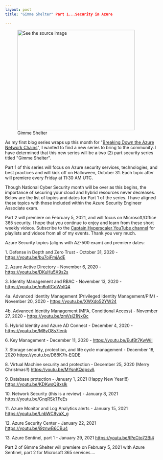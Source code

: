 ```yaml
---
layout: post
title: "Gimme Shelter" Part 1...Security in Azure

---
```


<!-- wp:image {"align":"center","width":383,"height":328} -->
<div class="wp-block-image"><figure class="aligncenter is-resized"><img alt="See the source image" width="383" height="328"/><figcaption>Gimme Shelter</figcaption></figure></div>
<!-- /wp:image -->

<!-- wp:paragraph -->
<p>As my first blog series wraps up this month for "<a href="https://captainhyperscaler.com/2020/08/06/breaking-down-the-azure-network-chain-youtube-series/" target="_blank" rel="noreferrer noopener">Breaking Down the Azure Network Chains</a>", I wanted to find a new series to bring to the community.  I have determined that this new series will be a two (2) part security series titled "Gimme Shelter".  </p>
<!-- /wp:paragraph -->

<!-- wp:paragraph -->
<p>Part 1 of this series will focus on Azure security services, technologies, and best practices and will kick off on Halloween, October 31.  Each topic after will premiere every Friday at 11:30 AM UTC.  </p>
<!-- /wp:paragraph -->

<!-- wp:paragraph -->
<p>Though National Cyber Security month will be over as this begins, the importance of securing your cloud and hybrid resources never decreases.  Below are the list of topics and dates for Part 1 of the series.  I have aligned these topics with those included within the Azure Security Engineer Associate exam.  </p>
<!-- /wp:paragraph -->

<!-- wp:paragraph -->
<p>Part 2 will premiere on February 5, 2021, and will focus on Microsoft/Office 365 security.  I hope that you continue to enjoy and learn from these short weekly videos.  Subscribe to the <a rel="noreferrer noopener" href="https://www.youtube.com/channel/UCIWicD_sUxH6EMH4ndG5NxQ" target="_blank">Captain Hyperscaler YouTube channel</a> for playlists and videos from all of my events. Thank you very much. </p>
<!-- /wp:paragraph -->

<!-- wp:paragraph -->
<p>Azure Security topics (aligns with AZ-500 exam) and premiere dates:</p>
<!-- /wp:paragraph -->

<!-- wp:paragraph -->
<p>1. Defense in Depth and Zero Trust - October 31, 2020 - <a href="https://youtu.be/bu7ojFmjAdE" target="_blank" rel="noreferrer noopener">https://youtu.be/bu7ojFmjAdE </a></p>
<!-- /wp:paragraph -->

<!-- wp:paragraph -->
<p>2. Azure Active Directory - November 6, 2020 - <a href="https://youtu.be/DKuHu5X9s2s" target="_blank" rel="noreferrer noopener">https://youtu.be/DKuHu5X9s2s</a></p>
<!-- /wp:paragraph -->

<!-- wp:paragraph -->
<p>3. Identity Management and RBAC - November 13, 2020 - <a href="https://youtu.be/m6qRGdWolQ4" target="_blank" rel="noreferrer noopener">https://youtu.be/m6qRGdWolQ4</a></p>
<!-- /wp:paragraph -->

<!-- wp:paragraph -->
<p>4a. Advanced Identity Management (Privileged Identity Management/PIM) - November 20, 2020 - <a href="https://youtu.be/XWXdo52YW24" target="_blank" rel="noreferrer noopener">https://youtu.be/XWXdo52YW24</a></p>
<!-- /wp:paragraph -->

<!-- wp:paragraph -->
<p>4b. Advanced Identity Management (MFA, Conditional Access) - November 27, 2020 - <a href="https://youtu.be/zmVsi21NxQc" target="_blank" rel="noreferrer noopener">https://youtu.be/zmVsi21NxQc</a></p>
<!-- /wp:paragraph -->

<!-- wp:paragraph -->
<p>5. Hybrid Identity and Azure AD Connect - December 4, 2020 - <a href="https://youtu.be/M8yO8s7Ienk" target="_blank" rel="noreferrer noopener">https://youtu.be/M8yO8s7Ienk</a></p>
<!-- /wp:paragraph -->

<!-- wp:paragraph -->
<p>6. Key Management - December 11, 2020 - <a href="https://youtu.be/EufBt7KwWiI" target="_blank" rel="noreferrer noopener">https://youtu.be/EufBt7KwWiI</a></p>
<!-- /wp:paragraph -->

<!-- wp:paragraph -->
<p>7. Storage security, protection, and life cycle management - December 18, 2020 <a href="https://youtu.be/D88K7h-EQDE" target="_blank" rel="noreferrer noopener">https://youtu.be/D88K7h-EQDE</a></p>
<!-- /wp:paragraph -->

<!-- wp:paragraph -->
<p>8. Virtual Machine security and protection - December 25, 2020 (Merry Christmas!!) <a href="https://youtu.be/MYsnKQdpsvA" target="_blank" rel="noreferrer noopener">https://youtu.be/MYsnKQdpsvA</a></p>
<!-- /wp:paragraph -->

<!-- wp:paragraph -->
<p>9. Database protection - January 1, 2021 (Happy New Year!!!) <a href="https://youtu.be/KDKwsQ8xsIk" target="_blank" rel="noreferrer noopener">https://youtu.be/KDKwsQ8xsIk</a></p>
<!-- /wp:paragraph -->

<!-- wp:paragraph -->
<p>10. Network Security (this is a review) - January 8, 2021 <a href="https://youtu.be/GnqRSkTFeEs" target="_blank" rel="noreferrer noopener">https://youtu.be/GnqRSkTFeEs</a></p>
<!-- /wp:paragraph -->

<!-- wp:paragraph -->
<p>11. Azure Monitor and Log Analytics alerts - January 15, 2021 <a rel="noreferrer noopener" href="https://youtu.be/LnbWC8yaX_g" target="_blank">https://youtu.be/LnbWC8yaX_g</a></p>
<!-- /wp:paragraph -->

<!-- wp:paragraph -->
<p>12. Azure Security Center - January 22, 2021 <a href="https://youtu.be/j9znwB6CBu4" target="_blank" rel="noreferrer noopener">https://youtu.be/j9znwB6CBu4</a></p>
<!-- /wp:paragraph -->

<!-- wp:paragraph -->
<p>13. Azure Sentinel, part 1 - January 29, 2021 <a href="https://youtu.be/IPeCto72Bi4" target="_blank" rel="noreferrer noopener">https://youtu.be/IPeCto72Bi4</a></p>
<!-- /wp:paragraph -->

<!-- wp:paragraph -->
<p>Part 2 of Gimme Shelter will premiere on February 5, 2021 with Azure Sentinel, part 2 for Microsoft 365 services....</p>
<!-- /wp:paragraph -->